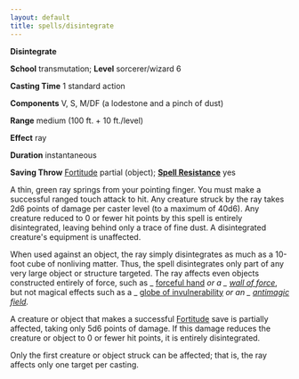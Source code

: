 ```yaml
---
layout: default
title: spells/disintegrate
---
```

 **Disintegrate**

**School** transmutation; **Level** sorcerer/wizard 6

**Casting Time** 1 standard action

**Components** V, S, M/DF (a lodestone and a pinch of dust)

**Range** medium (100 ft. + 10 ft./level)

**Effect** ray

**Duration** instantaneous

**Saving Throw** [Fortitude](../combat#_fortitude) partial (object); **[Spell Resistance](../glossary#_spell-resistance)** yes

A thin, green ray springs from your pointing finger. You must make a successful ranged touch attack to hit. Any creature struck by the ray takes 2d6 points of damage per caster level (to a maximum of 40d6). Any creature reduced to 0 or fewer hit points by this spell is entirely disintegrated, leaving behind only a trace of fine dust. A disintegrated creature's equipment is unaffected.

When used against an object, the ray simply disintegrates as much as a 10-foot cube of nonliving matter. Thus, the spell disintegrates only part of any very large object or structure targeted. The ray affects even objects constructed entirely of force, such as _ [forceful hand](forcefulHand#_forceful-hand) _or a _ [wall of force](wallOfForce#_wall-of-force)_, but not magical effects such as a _ [globe of invulnerability](globeOfInvulnerability#_globe-of-invulnerability) _or an _ [antimagic field](antimagicField#_antimagic-field)._

A creature or object that makes a successful [Fortitude](../combat#_fortitude) save is partially affected, taking only 5d6 points of damage. If this damage reduces the creature or object to 0 or fewer hit points, it is entirely disintegrated.

Only the first creature or object struck can be affected; that is, the ray affects only one target per casting.

